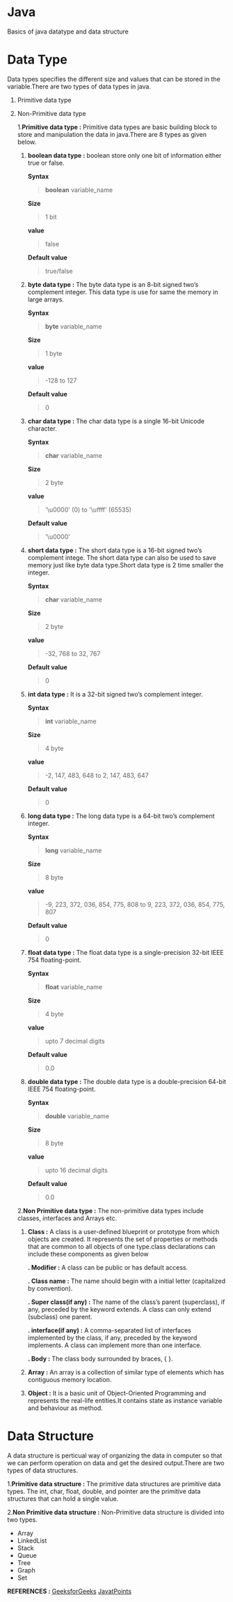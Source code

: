 # Java
Basics of java datatype and data structure

# Data Type 
Data types specifies the different size and values that can be stored in the variable.There are two types of data types in java.
1. Primitive data type
2. Non-Primitive data type

   1.**Primitive data type :**  Primitive data types are basic building block to store and manipulation the data in java.There are 
                              8 types as given below.
                               
      1. **boolean data type :** boolean store only one bit of information either true or false. 
           
           **Syntax**
           > **boolean** variable_name
          
           **Size**
           > 1 bit

           **value**
           > false

           **Default value**
           > true/false
                              
      1. **byte data type :** The byte data type is an 8-bit signed two’s complement integer. This data type is use for same the memory in large arrays.
           
           **Syntax**
           > **byte** variable_name
          
           **Size**
           > 1 byte

            **value**
           > -128 to 127

           **Default value**
           > 0

      1. **char data type :** The char data type is a single 16-bit Unicode character.
           
           **Syntax**
           > **char** variable_name
          
           **Size**
           > 2 byte

            **value**
           > '\u0000' (0) to '\uffff' (65535)

           **Default value**
           > '\u0000'

      1. **short data type :** The short data type is a 16-bit signed two’s complement intege. The short data type can also be used to save memory just like byte                                data type.Short data type is 2 time smaller the integer.
           
           **Syntax**
           > **char** variable_name
          
           **Size**
           > 2 byte

            **value**
           > -32, 768 to 32, 767


           **Default value**
           > 0

      1. **int data type :** It is a 32-bit signed two’s complement integer.
           
           **Syntax**
           > **int** variable_name
          
           **Size**
           > 4 byte

            **value**
           > -2, 147, 483, 648 to 2, 147, 483, 647 


           **Default value**
           > 0
                               
      1. **long data type :** The long data type is a 64-bit two’s complement integer.
           
           **Syntax**
           > **long** variable_name
          
           **Size**
           > 8 byte

            **value**
           > -9, 223, 372, 036, 854, 775, 808 
           >   to 
           >  9, 223, 372, 036, 854, 775, 807 

           **Default value**
           > 0    

                     
     1. **float data type :** The float data type is a single-precision 32-bit IEEE 754 floating-point.
           
           **Syntax**
           > **float** variable_name
          
           **Size**
           > 4 byte

           **value**
           > upto 7 decimal digits

           **Default value**
           > 0.0                                      
                  
     1. **double data type :** The double data type is a double-precision 64-bit IEEE 754 floating-point.
           
           **Syntax**
           > **double** variable_name
          
           **Size**
           > 8 byte

           **value**
           > upto 16 decimal digits

           **Default value**
           > 0.0  

   2.**Non Primitive data type :**  The non-primitive data types include classes, interfaces and Arrays etc.
                               
      1. **Class :** A class is a user-defined blueprint or prototype from which objects are created.  It represents the set of properties or methods that are common to all objects of one type.class declarations can include these components as given below
           
           **. Modifier :** A class can be public or has default access.
           
           **. Class name :** The name should begin with a initial letter (capitalized by convention).
           
           **. Super class(if any) :** The name of the class’s parent (superclass), if any, preceded by the keyword extends. A class can only extend (subclass) one parent.
           
           **. interface(if any) :** A comma-separated list of interfaces implemented by the class, if any, preceded by the keyword implements. A class can implement more than one interface.
                               
           **. Body :** The class body surrounded by braces, { }.
  
      2. **Array :** An array is a collection of similar type of elements which has contiguous memory location.  
      
      3. **Object :** It is a basic unit of Object-Oriented Programming and represents the real-life entities.It contains state as instance variable and behaviour as method.                       
      
# Data Structure

A data structure is perticual way of organizing the data in computer so that we can perform operation on data and get the desired output.There are two types of data structures.

1.**Primitive data structure :** The primitive data structures are primitive data types. The int, char, float, double, and pointer are the primitive data structures that can hold a single value.

2.**Non Primitive data structure :** Non-Primitive data structure is divided into two types.

- Array
- LinkedList
- Stack
- Queue
- Tree
- Graph
- Set


**REFERENCES :** [GeeksforGeeks](https://www.geeksforgeeks.org/data-types-in-java/)
                 [JavatPoints](https://www.javatpoint.com/java-data-types)
